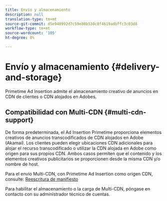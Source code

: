 ```yaml
---
title: Envío y almacenamiento
description: null
translation-type: tm+mt
source-git-commit: d5e948992d7c59e80b530c8f4619adbffc3c03d8
workflow-type: tm+mt
source-wordcount: '105'
ht-degree: 0%

---
```



# Envío y almacenamiento {#delivery-and-storage}

Primetime Ad Insertion admite el almacenamiento creativo de anuncios en CDN de clientes o CDN alojados en Adobes.

## Compatibilidad con Multi-CDN {#multi-cdn-support}

De forma predeterminada, el Ad Insertion Primetime proporciona elementos creativos de anuncios transcodificados de CDN alojados en Adobe (Akamai).  Los clientes pueden elegir ubicaciones CDN adicionales para alojar el recurso transcodificado o utilizar la CDN alojada en Adobe como origen para sus propios CDN.  Ambos casos permiten que el contenido y los elementos creativos publicitarios se proporcionen desde la misma CDN y/o nombre de host.

Para el envío Multi-CDN, con Primetime Ad Insertion como origen CDN, consulte: [Reescritura de manifiesto](../technical-reference/manifest-rewriting.md)

Para habilitar el almacenamiento o la carga de Multi-CDN, póngase en contacto con su administrador técnico de cuentas.